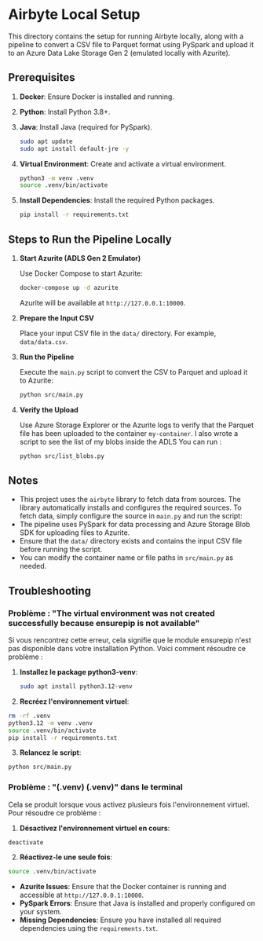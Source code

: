 # Airbyte Local Setup

This directory contains the setup for running Airbyte locally, along with a pipeline to convert a CSV file to Parquet format using PySpark and upload it to an Azure Data Lake Storage Gen 2 (emulated locally with Azurite).

## Prerequisites

1. **Docker**: Ensure Docker is installed and running.
2. **Python**: Install Python 3.8+.
3. **Java**: Install Java (required for PySpark).

   ```bash
   sudo apt update
   sudo apt install default-jre -y
   ```

4. **Virtual Environment**: Create and activate a virtual environment.

   ```bash
   python3 -m venv .venv
   source .venv/bin/activate
   ```

5. **Install Dependencies**: Install the required Python packages.

   ```bash
   pip install -r requirements.txt
   ```

## Steps to Run the Pipeline Locally

1. **Start Azurite (ADLS Gen 2 Emulator)**

   Use Docker Compose to start Azurite:

   ```bash
   docker-compose up -d azurite
   ```

   Azurite will be available at `http://127.0.0.1:10000`.

2. **Prepare the Input CSV**

   Place your input CSV file in the `data/` directory. For example, `data/data.csv`.

3. **Run the Pipeline**

   Execute the `main.py` script to convert the CSV to Parquet and upload it to Azurite:

   ```bash
   python src/main.py
   ```

4. **Verify the Upload**

   Use Azure Storage Explorer or the Azurite logs to verify that the Parquet file has been uploaded to the container `my-container`.
   I also wrote a script to see the list of my blobs inside the ADLS
   You can run : 

   ```bash
   python src/list_blobs.py
   ```

## Notes

- This project uses the `airbyte` library to fetch data from sources. The library automatically installs and configures the required sources. To fetch data, simply configure the source in `main.py` and run the script:
- The pipeline uses PySpark for data processing and Azure Storage Blob SDK for uploading files to Azurite.
- Ensure that the `data/` directory exists and contains the input CSV file before running the script.
- You can modify the container name or file paths in `src/main.py` as needed.

## Troubleshooting

### Problème : "The virtual environment was not created successfully because ensurepip is not available"

Si vous rencontrez cette erreur, cela signifie que le module ensurepip n'est pas disponible dans votre installation Python. Voici comment résoudre ce problème :

1. **Installez le package python3-venv**:

   ```bash
   sudo apt install python3.12-venv
   ```

2. **Recréez l'environnement virtuel**:

```bash
rm -rf .venv
python3.12 -m venv .venv
source .venv/bin/activate
pip install -r requirements.txt
```

3. **Relancez le script**:

```bash
python src/main.py
```

### Problème : "(.venv) (.venv)" dans le terminal

Cela se produit lorsque vous activez plusieurs fois l'environnement virtuel. Pour résoudre ce problème :

1. **Désactivez l'environnement virtuel en cours**:

```bash
deactivate
```

2. **Réactivez-le une seule fois**:

```bash
source .venv/bin/activate
```

- **Azurite Issues**: Ensure that the Docker container is running and accessible at `http://127.0.0.1:10000`.
- **PySpark Errors**: Ensure that Java is installed and properly configured on your system.
- **Missing Dependencies**: Ensure you have installed all required dependencies using the `requirements.txt`.